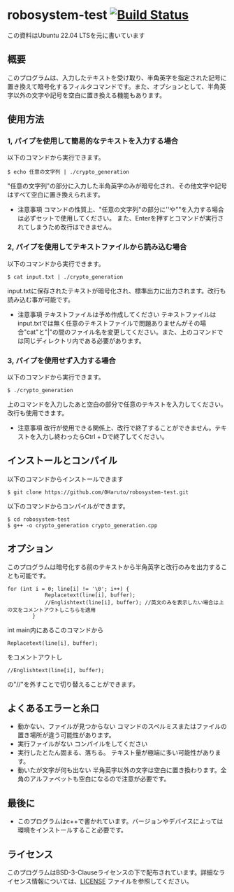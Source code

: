 # robosystem-test [![Build Status](https://github.com/0Haruto/robosystem-test/actions/workflows/test.yml/badge.svg)](https://github.com/0Haruto/robosystem-test/actions/workflows/test.yml)
この資料はUbuntu 22.04 LTSを元に書いています

## 概要
このプログラムは、入力したテキストを受け取り、半角英字を指定された記号に置き換えて暗号化するフィルタコマンドです。また、オプションとして、半角英字以外の文字や記号を空白に置き換える機能もあります。

## 使用方法

### 1, パイプを使用して簡易的なテキストを入力する場合

以下のコマンドから実行できます。

```
$ echo 任意の文字列 | ./crypto_generation
```

"任意の文字列"の部分に入力した半角英字のみが暗号化され、その他文字や記号はすべて空白に置き換えられます。

* 注意事項
	コマンドの性質上、"任意の文字列"の部分に''や""を入力する場合は必ずセットで使用してください。
	また、Enterを押すとコマンドが実行されてしまうため改行はできません。

### 2, パイプを使用してテキストファイルから読み込む場合

以下のコマンドから実行できます。

```
$ cat input.txt | ./crypto_generation
```

input.txtに保存されたテキストが暗号化され、標準出力に出力されます。改行も読み込む事が可能です。

* 注意事項
	テキストファイルは予め作成してください
	テキストファイルはinput.txtでは無く任意のテキストファイルで問題ありませんがその場合"cat"と"|"の間のファイル名を変更してください。また、上のコマンドでは同じディレクトリ内である必要があります。

### 3, パイプを使用せず入力する場合

以下のコマンドから実行できます。

```
$ ./crypto_generation
```

上のコマンドを入力したあと空白の部分で任意のテキストを入力してください。改行も使用できます。

* 注意事項
	改行が使用できる関係上、改行で終了することができません。テキストを入力し終わったらCtrl + Dで終了してください。

## インストールとコンパイル
以下のコマンドからインストールできます
```
$ git clone https://github.com/0Haruto/robosystem-test.git
```
以下のコマンドからコンパイルができます。

```
$ cd robosystem-test
$ g++ -o crypto_generation crypto_generation.cpp
```

## オプション
このプログラムは暗号化する前のテキストから半角英字と改行のみを出力することも可能です。
```
for (int i = 0; line[i] != '\0'; i++) {
			Replacetext(line[i], buffer);
			//Englishtext(line[i], buffer);	//英文のみを表示したい場合は上の文をコメントアウトしこちらを適用
		}
```
int main内にあるこのコマンドから
```
Replacetext(line[i], buffer);
```
をコメントアウトし
```
//Englishtext(line[i], buffer); 
```
の"//"を外すことで切り替えることができます。

## よくあるエラーと糸口
* 動かない、ファイルが見つからない
  コマンドのスペルミスまたはファイルの置き場所が違う可能性があります。
* 実行ファイルがない
  コンパイルをしてください
* 実行したとたん固まる、落ちる。
  テキスト量が極端に多い可能性があります。
* 動いたが文字が何も出ない
  半角英字以外の文字は空白に置き換わります。全角のアルファベットも空白になるので注意が必要です。

## 最後に
* このプログラムはc++で書かれています。バージョンやデバイスによっては環境をインストールすること必要です。

## ライセンス
このプログラムはBSD-3-Clauseライセンスの下で配布されています。詳細なライセンス情報については、[LICENSE](./LICENSE) ファイルを参照してください。
